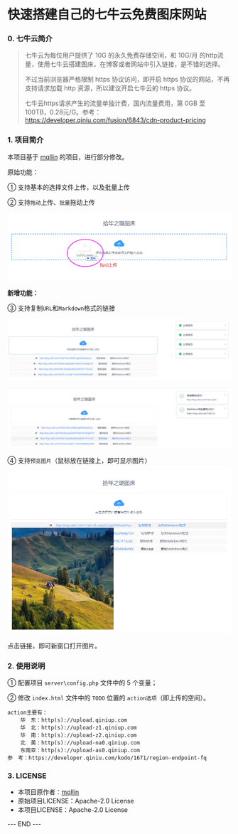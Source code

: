 # 快速搭建自己的七牛云免费图床网站

### 0. 七牛云简介

> 七牛云为每位用户提供了 10G 的永久免费存储空间，和 10G/月 的http流量，使用七牛云搭建图床，在博客或者网站中引入链接，是不错的选择。
>
> 不过当前浏览器严格限制 https 协议访问，即开启 https 协议的网站，不再支持请求加载 http 资源，所以建议开启七牛云的 https 协议。
> 
> 七牛云https请求产生的流量单独计费，国内流量费用，第 0GB 至 100TB，0.28元/G。参考：https://developer.qiniu.com/fusion/6843/cdn-product-pricing


### 1. 项目简介

本项目基于 [mqllin](https://github.com/mqllin/QiNiuYun_UploadImage_tuchuang) 的项目，进行部分修改。

原始功能：

① 支持基本的选择文件上传，以及批量上传

② 支持`拖动`上传、`批量`拖动上传

![拖动上传](README_images/1.png)

**新增功能：**

③ 支持复制`URL`和`Markdown`格式的链接

![批量上传](README_images/2.png)

![复制两种格式的链接](README_images/3.png)

④ 支持`预览图片`（鼠标放在链接上，即可显示图片）

![预览图片](README_images/4.png)

点击链接，即可新窗口打开图片。

### 2. 使用说明

① 配置项目 `server\config.php` 文件中的 5 个变量；

② 修改 `index.html` 文件中的 `TODO` 位置的 `action选项`（即上传的空间）。

```text
action主要有：
    华　东：http(s)://upload.qiniup.com
    华　北：http(s)://upload-z1.qiniup.com
    华　南：http(s)://upload-z2.qiniup.com
    北　美：http(s)://upload-na0.qiniup.com
    东南亚：http(s)://upload-as0.qiniup.com
参　考：https://developer.qiniu.com/kodo/1671/region-endpoint-fq
```

### 3. LICENSE

+ 本项目原作者：[mqllin](https://github.com/mqllin/QiNiuYun_UploadImage_tuchuang
)
+ 原始项目LICENSE：Apache-2.0 License
+ 本项目LICENSE：Apache-2.0 License

--- END ---
